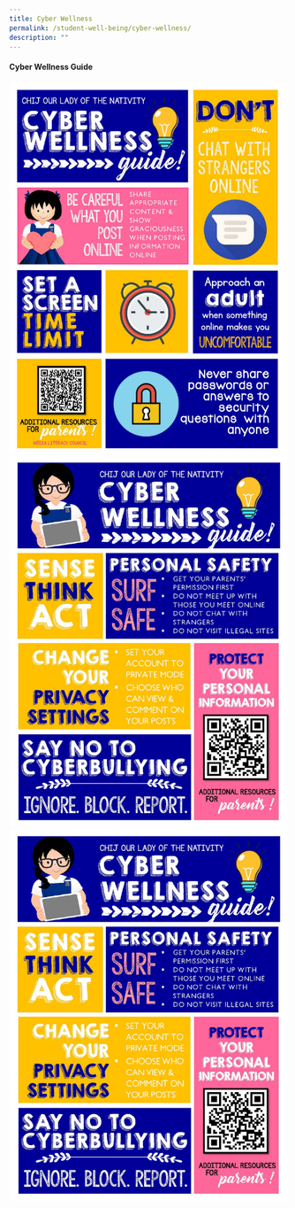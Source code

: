 ```yaml
---
title: Cyber Wellness
permalink: /student-well-being/cyber-wellness/
description: ""
---
```

<h4><strong>Cyber Wellness Guide</strong></h4>
<img src="/images/cw1.jpg">
<img src="/images/cw2.jpg">
<img src="/images/cw2.jpg">
